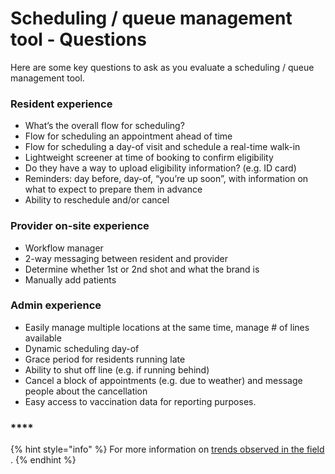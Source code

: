 # Scheduling / queue management tool - Questions

Here are some key questions to ask as you evaluate a scheduling / queue management tool.

### **Resident experience**

* What’s the overall flow for scheduling?
* Flow for scheduling an appointment ahead of time
* Flow for scheduling a day-of visit and schedule a real-time walk-in 
* Lightweight screener at time of booking to confirm eligibility
* Do they have a way to upload eligibility information? \(e.g. ID card\)
* Reminders: day before, day-of, “you’re up soon”, with information on what to expect to prepare them in advance
* Ability to reschedule and/or cancel

### **Provider on-site experience**

* Workflow manager
* 2-way messaging between resident and provider
* Determine whether 1st or 2nd shot and what the brand is
* Manually add patients

### **Admin experience**

* Easily manage multiple locations at the same time, manage \# of lines available 
* Dynamic scheduling day-of
* Grace period for residents running late
* Ability to shut off line \(e.g. if running behind\)
* Cancel a block of appointments \(e.g. due to weather\) and message people about the cancellation
* Easy access to vaccination data for reporting purposes.

### \*\*\*\*

{% hint style="info" %}
For more information on [trends observed in the field ](../../summary-of-findings/). 
{% endhint %}



